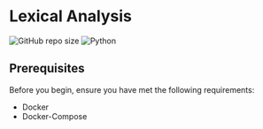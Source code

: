 # Lexical Analysis

![GitHub repo size](https://img.shields.io/github/repo-size/ranjanikrishnan/Lexical-analysis)
![Python](https://img.shields.io/badge/python-v3.7-blue)


## Prerequisites

Before you begin, ensure you have met the following requirements:

* Docker
* Docker-Compose

<!-- ## Installation 

### Local

To install Lexical Analysis, follow these steps:


```
git clone https://github.com/ranjanikrishnan/Lexical-analysis
```

### Docker


## Running

<!-- To use <project_name>, follow these steps: -->

<!-- ```
<usage_example>
``` -->

<!-- ## Tests -->


